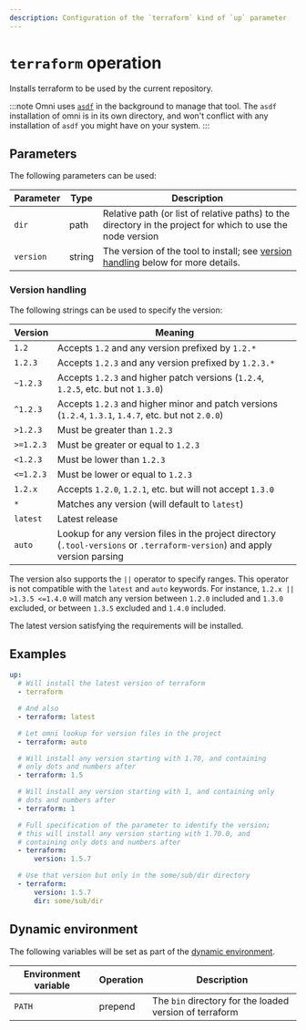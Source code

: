```yaml
---
description: Configuration of the `terraform` kind of `up` parameter
---
```


# `terraform` operation

Installs terraform to be used by the current repository.

:::note
Omni uses [`asdf`](https://asdf-vm.com/) in the background to manage that tool. The `asdf` installation of omni is in its own directory, and won't conflict with any installation of `asdf` you might have on your system.
:::

## Parameters

The following parameters can be used:

| Parameter        | Type      | Description                                           |
|------------------|-----------|-------------------------------------------------------|
| `dir` | path | Relative path (or list of relative paths) to the directory in the project for which to use the node version |
| `version` | string | The version of the tool to install; see [version handling](#version-handling) below for more details. |

### Version handling

The following strings can be used to specify the version:

| Version | Meaning |
|---------|---------|
| `1.2`     | Accepts `1.2` and any version prefixed by `1.2.*` |
| `1.2.3`   | Accepts `1.2.3` and any version prefixed by `1.2.3.*` |
| `~1.2.3`  | Accepts `1.2.3` and higher patch versions (`1.2.4`, `1.2.5`, etc. but not `1.3.0`) |
| `^1.2.3`  | Accepts `1.2.3` and higher minor and patch versions (`1.2.4`, `1.3.1`, `1.4.7`, etc. but not `2.0.0`) |
| `>1.2.3`  | Must be greater than `1.2.3` |
| `>=1.2.3` | Must be greater or equal to `1.2.3` |
| `<1.2.3`  | Must be lower than `1.2.3` |
| `<=1.2.3` | Must be lower or equal to `1.2.3` |
| `1.2.x`   | Accepts `1.2.0`, `1.2.1`, etc. but will not accept `1.3.0` |
| `*`       | Matches any version (will default to `latest`) |
| `latest`  | Latest release |
| `auto`    | Lookup for any version files in the project directory (`.tool-versions` or `.terraform-version`) and apply version parsing |

The version also supports the `||` operator to specify ranges. This operator is not compatible with the `latest` and `auto` keywords. For instance, `1.2.x || >1.3.5 <=1.4.0` will match any version between `1.2.0` included and `1.3.0` excluded, or between `1.3.5` excluded and `1.4.0` included.

The latest version satisfying the requirements will be installed.

## Examples

```yaml
up:
  # Will install the latest version of terraform
  - terraform

  # And also
  - terraform: latest

  # Let omni lookup for version files in the project
  - terraform: auto

  # Will install any version starting with 1.70, and containing
  # only dots and numbers after
  - terraform: 1.5

  # Will install any version starting with 1, and containing only
  # dots and numbers after
  - terraform: 1

  # Full specification of the parameter to identify the version;
  # this will install any version starting with 1.70.0, and
  # containing only dots and numbers after
  - terraform:
      version: 1.5.7

  # Use that version but only in the some/sub/dir directory
  - terraform:
      version: 1.5.7
      dir: some/sub/dir
```

## Dynamic environment

The following variables will be set as part of the [dynamic environment](/reference/dynamic-environment).

| Environment variable | Operation | Description |
|----------------------|-----------|-------------|
| `PATH` | prepend | The `bin` directory for the loaded version of terraform |
